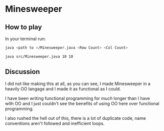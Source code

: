 # Minesweeper

## How to play

In your terminal run:

```sh
java <path to >/Minesweeper.java <Row Count> <Col Count>

java src/Minesweeper.java 10 10
```

## Discussion

I did not like making this at all, as you can see, I made Minesweeper in a heavily OO langage and I made it as functional as I could.

I have been writing functional programming for _much_ longer than I have with OO and I just couldn't see the benefits of using OO here over functional programming.

I also rushed the hell out of this, there is a lot of duplicate code, name conventions aren't followed and inefficient loops.
